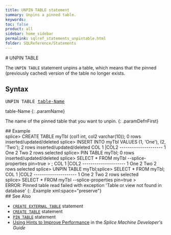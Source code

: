 ```yaml
---
title: UNPIN TABLE statement
summary: Unpins a pinned table.
keywords:
toc: false
product: all
sidebar: home_sidebar
permalink: sqlref_statements_unpintable.html
folder: SQLReference/Statements
---
```

<section>
<div class="TopicContent" data-swiftype-index="true" markdown="1">
# UNPIN TABLE

The `UNPIN TABLE` statement unpins a table, which means that the pinned
(previously cached) version of the table no longer exists.

## Syntax

<div class="fcnWrapperWide"><pre class="FcnSyntax">
UNPIN TABLE <a href="sqlref_identifiers_types.html#TableName">table-Name</a></pre>

</div>
<div class="paramList" markdown="1">
table-Name
{: .paramName}

The name of the pinned table that you want to unpin.
{: .paramDefnFirst}

</div>
## Example

<div class="preWrapperWide" markdown="1">
    splice> CREATE TABLE myTbl (col1 int, col2 varchar(10));
    0 rows inserted/updated/deleted
    splice> INSERT INTO myTbl VALUES (1, 'One'), (2, 'Two');
    2 rows inserted/updated/deleted
    COL 1      |COL2
    ---------------------
    1           One
    2           Two
    2 rows selected
    splice> PIN TABLE myTbl;
    0 rows inserted/updated/deleted
    splice> SELECT * FROM myTbl --splice-properties pin=true
    > ;
    COL 1      |COL2
    ---------------------
    1           One
    2           Two
    2 rows selected
    splice> UNPIN TABLE myTbl;splice> SELECT * FROM myTbl;
    COL 1      |COL2
    ---------------------
    1           One
    2           Two
    2 rows selected
    splice> SELECT * FROM myTbl --splice-properties pin=true
    > ERROR: Pinned table read failed with exception 'Table or view not found in database'
{: .Example xml:space="preserve"}

</div>
## See Also

* [`CREATE EXTERNAL TABLE`](sqlref_statements_createexternaltable.html) statement
* [`CREATE TABLE`](sqlref_statements_createtable.html) statement
* [`PIN TABLE`](sqlref_statements_pintable.html) statement
* [Using Hints to Improve Performance](bestpractices_optimizer_hints.html) in the
  *Splice Machine Developer's Guide*

</div>
</section>
